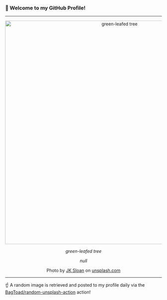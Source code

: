 ### 👋 Welcome to my GitHub Profile!

----

<div align="center">
  <img width="720" src="https://images.unsplash.com/photo-1567539399707-769eb7072502?crop=entropy&cs=tinysrgb&fit=max&fm=jpg&ixid=M3w1NTI0OTR8MHwxfHJhbmRvbXx8fHx8fHx8fDE3NDY1OTg0Njh8&ixlib=rb-4.1.0&q=80&w=1080" alt="green-leafed tree">
  
  <em>green-leafed tree</em>
  
  <em>null</em>
  
  Photo by [JK Sloan](http://jksloan.com) on [unsplash.com](https://unsplash.com/)
</div>

----

☝️ A random image is retrieved and posted to my profile daily via the [BagToad/random-unsplash-action](https://github.com/BagToad/random-unsplash-action) action!

